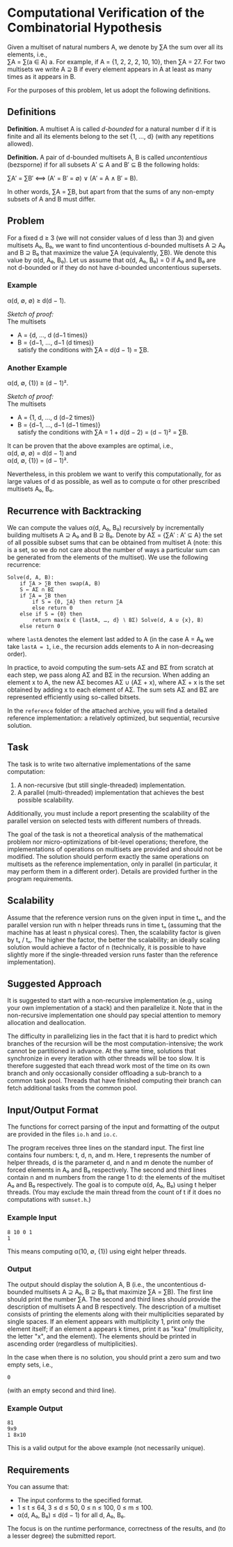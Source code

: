 # Computational Verification of the Combinatorial Hypothesis

Given a multiset of natural numbers A, we denote by ∑A the sum over all its elements, i.e.,  
∑A = ∑(a ∈ A) a. For example, if A = {1, 2, 2, 2, 10, 10}, then ∑A = 27. For two multisets we write A ⊇ B if every element appears in A at least as many times as it appears in B.

For the purposes of this problem, let us adopt the following definitions.

## Definitions

**Definition.** A multiset A is called *d-bounded* for a natural number d if it is finite and all its elements belong to the set {1, …, d} (with any repetitions allowed).

**Definition.** A pair of d-bounded multisets A, B is called *uncontentious* (bezsporne) if for all subsets A′ ⊆ A and B′ ⊆ B the following holds:
  
  ∑A′ = ∑B′ ⟺ (A′ = B′ = ∅) ∨ (A′ = A ∧ B′ = B).

In other words, ∑A = ∑B, but apart from that the sums of any non-empty subsets of A and B must differ.

## Problem

For a fixed d ≥ 3 (we will not consider values of d less than 3) and given multisets A₀, B₀, we want to find uncontentious d-bounded multisets A ⊇ A₀ and B ⊇ B₀ that maximize the value ∑A (equivalently, ∑B). We denote this value by α(d, A₀, B₀). Let us assume that α(d, A₀, B₀) = 0 if A₀ and B₀ are not d-bounded or if they do not have d-bounded uncontentious supersets.

### Example

α(d, ∅, ∅) ≥ d(d − 1).

*Sketch of proof:*  
The multisets  
- A = {d, …, d (d−1 times)}  
- B = {d−1, …, d−1 (d times)}  
satisfy the conditions with ∑A = d(d − 1) = ∑B.

### Another Example

α(d, ∅, {1}) ≥ (d − 1)².

*Sketch of proof:*  
The multisets  
- A = {1, d, …, d (d−2 times)}  
- B = {d−1, …, d−1 (d−1 times)}  
satisfy the conditions with ∑A = 1 + d(d − 2) = (d − 1)² = ∑B.

It can be proven that the above examples are optimal, i.e.,  
α(d, ∅, ∅) = d(d − 1) and  
α(d, ∅, {1}) = (d − 1)².

Nevertheless, in this problem we want to verify this computationally, for as large values of d as possible, as well as to compute α for other prescribed multisets A₀, B₀.

## Recurrence with Backtracking

We can compute the values α(d, A₀, B₀) recursively by incrementally building multisets A ⊇ A₀ and B ⊇ B₀. Denote by AΣ = {∑A′ : A′ ⊆ A} the set of all possible subset sums that can be obtained from multiset A (note: this is a set, so we do not care about the number of ways a particular sum can be generated from the elements of the multiset). We use the following recurrence:

```
Solve(d, A, B):
    if ∑A > ∑B then swap(A, B)
    S ← AΣ ∩ BΣ
    if ∑A = ∑B then
        if S = {0, ∑A} then return ∑A
        else return 0
    else if S = {0} then
        return max(x ∈ {lastA, …, d} ∖ BΣ) Solve(d, A ∪ {x}, B)
    else return 0
```

where `lastA` denotes the element last added to A (in the case A = A₀ we take `lastA = 1`, i.e., the recursion adds elements to A in non-decreasing order).

In practice, to avoid computing the sum-sets AΣ and BΣ from scratch at each step, we pass along AΣ and BΣ in the recursion. When adding an element x to A, the new AΣ becomes AΣ ∪ (AΣ + x), where AΣ + x is the set obtained by adding x to each element of AΣ. The sum sets AΣ and BΣ are represented efficiently using so-called bitsets.

In the `reference` folder of the attached archive, you will find a detailed reference implementation: a relatively optimized, but sequential, recursive solution.

## Task

The task is to write two alternative implementations of the same computation:
1. A non-recursive (but still single-threaded) implementation.
2. A parallel (multi-threaded) implementation that achieves the best possible scalability.

Additionally, you must include a report presenting the scalability of the parallel version on selected tests with different numbers of threads.

The goal of the task is not a theoretical analysis of the mathematical problem nor micro-optimizations of bit-level operations; therefore, the implementations of operations on multisets are provided and should not be modified. The solution should perform exactly the same operations on multisets as the reference implementation, only in parallel (in particular, it may perform them in a different order). Details are provided further in the program requirements.

## Scalability

Assume that the reference version runs on the given input in time tₛ, and the parallel version run with n helper threads runs in time tₙ (assuming that the machine has at least n physical cores). Then, the scalability factor is given by tₛ / tₙ. The higher the factor, the better the scalability; an ideally scaling solution would achieve a factor of n (technically, it is possible to have slightly more if the single-threaded version runs faster than the reference implementation).

## Suggested Approach

It is suggested to start with a non-recursive implementation (e.g., using your own implementation of a stack) and then parallelize it. Note that in the non-recursive implementation one should pay special attention to memory allocation and deallocation.

The difficulty in parallelizing lies in the fact that it is hard to predict which branches of the recursion will be the most computation-intensive; the work cannot be partitioned in advance. At the same time, solutions that synchronize in every iteration with other threads will be too slow. It is therefore suggested that each thread work most of the time on its own branch and only occasionally consider offloading a sub-branch to a common task pool. Threads that have finished computing their branch can fetch additional tasks from the common pool.

## Input/Output Format

The functions for correct parsing of the input and formatting of the output are provided in the files `io.h` and `io.c`.

The program receives three lines on the standard input. The first line contains four numbers: t, d, n, and m. Here, t represents the number of helper threads, d is the parameter d, and n and m denote the number of forced elements in A₀ and B₀ respectively. The second and third lines contain n and m numbers from the range 1 to d: the elements of the multiset A₀ and B₀ respectively. The goal is to compute α(d, A₀, B₀) using t helper threads. (You may exclude the main thread from the count of t if it does no computations with `sumset.h`.)

### Example Input

```
8 10 0 1
1
```

This means computing α(10, ∅, {1}) using eight helper threads.

### Output

The output should display the solution A, B (i.e., the uncontentious d-bounded multisets A ⊇ A₀, B ⊇ B₀ that maximize ∑A = ∑B). The first line should print the number ∑A. The second and third lines should provide the description of multisets A and B respectively. The description of a multiset consists of printing the elements along with their multiplicities separated by single spaces. If an element appears with multiplicity 1, print only the element itself; if an element a appears k times, print it as "kxa" (multiplicity, the letter "x", and the element). The elements should be printed in ascending order (regardless of multiplicities).

In the case when there is no solution, you should print a zero sum and two empty sets, i.e.,

```
0

```

(with an empty second and third line).

### Example Output

```
81
9x9
1 8x10
```

This is a valid output for the above example (not necessarily unique).

## Requirements

You can assume that:
- The input conforms to the specified format.
- 1 ≤ t ≤ 64, 3 ≤ d ≤ 50, 0 ≤ n ≤ 100, 0 ≤ m ≤ 100.
- α(d, A₀, B₀) ≤ d(d − 1) for all d, A₀, B₀.

The focus is on the runtime performance, correctness of the results, and (to a lesser degree) the submitted report.
